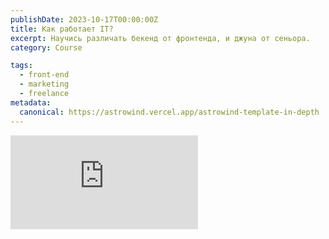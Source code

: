 ```yaml
---
publishDate: 2023-10-17T00:00:00Z
title: Как работает IT?
excerpt: Научись различать бекенд от фронтенда, и джуна от сеньора.
category: Course

tags:
  - front-end
  - marketing
  - freelance
metadata:
  canonical: https://astrowind.vercel.app/astrowind-template-in-depth
---
```


<iframe className="lg:aspect-video md:aspect-square aspect-[9/16] w-full rounded-md bg-slate-300 " src="https://www.youtube.com/embed/PVPkYDifc9A?si=vHuZbVphteW76n9T" title="YouTube video player" frameborder="0" allow="accelerometer; autoplay; clipboard-write; encrypted-media; gyroscope; picture-in-picture; web-share" allowfullscreen></iframe>

